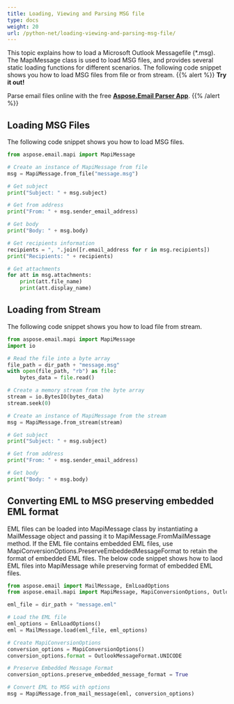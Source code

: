 ```yaml
---
title: Loading, Viewing and Parsing MSG file
type: docs
weight: 20
url: /python-net/loading-viewing-and-parsing-msg-file/
---
```



This topic explains how to load a Microsoft Outlook Messagefile (*.msg). The MapiMessage class is used to load MSG files, and provides several static loading functions for different scenarios. The following code snippet shows you how to load MSG files from file or from stream.
{{% alert %}}
**Try it out!**

Parse email files online with the free [**Aspose.Email Parser App**](https://products.aspose.app/email/parser).
{{% /alert %}}
## **Loading MSG Files**
The following code snippet shows you how to load MSG files.

```py
from aspose.email.mapi import MapiMessage

# Create an instance of MapiMessage from file
msg = MapiMessage.from_file("message.msg")

# Get subject
print("Subject: " + msg.subject)

# Get from address
print("From: " + msg.sender_email_address)

# Get body
print("Body: " + msg.body)

# Get recipients information
recipients = ", ".join([r.email_address for r in msg.recipients])
print("Recipients: " + recipients)

# Get attachments
for att in msg.attachments:
    print(att.file_name)
    print(att.display_name)
```
## **Loading from Stream**
The following code snippet shows you how to load file from stream.

```py
from aspose.email.mapi import MapiMessage
import io

# Read the file into a byte array
file_path = dir_path + "message.msg"
with open(file_path, "rb") as file:
    bytes_data = file.read()

# Create a memory stream from the byte array
stream = io.BytesIO(bytes_data)
stream.seek(0)

# Create an instance of MapiMessage from the stream
msg = MapiMessage.from_stream(stream)

# Get subject
print("Subject: " + msg.subject)

# Get from address
print("From: " + msg.sender_email_address)

# Get body
print("Body: " + msg.body)
```

## **Converting EML to MSG preserving embedded EML format**
EML files can be loaded into MapiMessage class by instantiating a MailMessage object and passing it to MapiMessage.FromMailMessage method. If the EML file contains embedded EML files, use MapiConversionOptions.PreserveEmbeddedMessageFormat to retain the format of embedded EML files. The below code snippet shows how to laod EML files into MapiMessage while preserving format of embedded EML files.

```py
from aspose.email import MailMessage, EmlLoadOptions
from aspose.email.mapi import MapiMessage, MapiConversionOptions, OutlookMessageFormat

eml_file = dir_path + "message.eml"

# Load the EML file
eml_options = EmlLoadOptions()
eml = MailMessage.load(eml_file, eml_options)

# Create MapiConversionOptions
conversion_options = MapiConversionOptions()
conversion_options.format = OutlookMessageFormat.UNICODE

# Preserve Embedded Message Format
conversion_options.preserve_embedded_message_format = True

# Convert EML to MSG with options
msg = MapiMessage.from_mail_message(eml, conversion_options)
```
